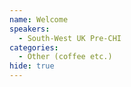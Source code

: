 ```yaml
---
name: Welcome
speakers:
  - South-West UK Pre-CHI
categories:
  - Other (coffee etc.)
hide: true
---
```

